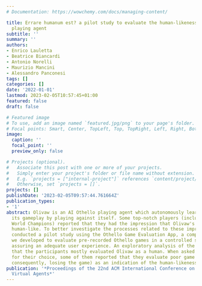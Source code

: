 ```yaml
---
# Documentation: https://wowchemy.com/docs/managing-content/

title: Errare humanum est? a pilot study to evaluate the human-likeness of a AI othello
  playing agent
subtitle: ''
summary: ''
authors:
- Enrico Lauletta
- Beatrice Biancardi
- Antonio Norelli
- Maurizio Mancini
- Alessandro Panconesi
tags: []
categories: []
date: '2022-01-01'
lastmod: 2023-02-05T10:57:45+01:00
featured: false
draft: false

# Featured image
# To use, add an image named `featured.jpg/png` to your page's folder.
# Focal points: Smart, Center, TopLeft, Top, TopRight, Left, Right, BottomLeft, Bottom, BottomRight.
image:
  caption: ''
  focal_point: ''
  preview_only: false

# Projects (optional).
#   Associate this post with one or more of your projects.
#   Simply enter your project's folder or file name without extension.
#   E.g. `projects = ["internal-project"]` references `content/project/deep-learning/index.md`.
#   Otherwise, set `projects = []`.
projects: []
publishDate: '2023-02-05T09:57:44.761664Z'
publication_types:
- '1'
abstract: Olivaw is an AI Othello playing agent which autonomously learns how to improve
  its gameplay by playing against itself. Some top-notch players (including former
  World Champions) reported that they had the impression that Olivaw's gameplay was
  human-like. To better investigate the processes related to these impressions, we
  conducted a pilot study using the Othello Game Evaluation App, a computer application
  we developed to evaluate pre-recorded Othello games in a controlled setting while
  assuring an adequate user experience. An exploratory analysis of the results shows
  that the participants mostly evaluated Olivaw as a human. When asked for a motivation
  for their choice, some of them reported that they evaluate poor game moves (and,
  consequently, losing the game) as an indication of the human-likeness of the player.
publication: '*Proceedings of the 22nd ACM International Conference on Intelligent
  Virtual Agents*'
---
```

